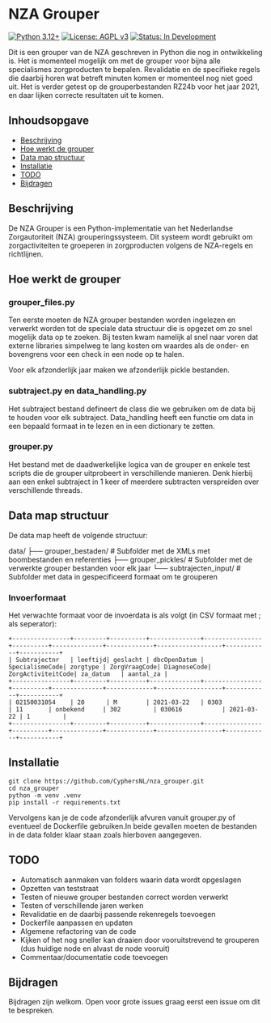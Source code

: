 # NZA Grouper

[![Python 3.12+](https://img.shields.io/badge/python-3.12+-blue.svg)](https://www.python.org/downloads/release/python-3120/)
[![License: AGPL v3](https://img.shields.io/badge/License-AGPL%20v3-blue.svg)](https://www.gnu.org/licenses/agpl-3.0)
[![Status: In Development](https://img.shields.io/badge/Status-In%20Development-orange.svg)]()

Dit is een grouper van de NZA geschreven in Python die nog in ontwikkeling is. Het is momenteel mogelijk om met de grouper voor bijna alle specialismes zorgproducten te bepalen. Revalidatie en de specifieke regels die daarbij horen wat betreft minuten komen er momenteel nog niet goed uit. Het is verder getest op de grouperbestanden RZ24b voor het jaar 2021, en daar lijken correcte resultaten uit te komen.

## Inhoudsopgave
- [Beschrijving](#beschrijving)
- [Hoe werkt de grouper](#hoe-werkt-de-grouper)
- [Data map structuur](#Data-map-structuur)
- [Installatie](#installatie)
- [TODO](#todo)
- [Bijdragen](#bijdragen)

## Beschrijving
De NZA Grouper is een Python-implementatie van het Nederlandse Zorgautoriteit (NZA) grouperingssysteem. Dit systeem wordt gebruikt om zorgactiviteiten te groeperen in zorgproducten volgens de NZA-regels en richtlijnen.

## Hoe werkt de grouper

### grouper_files.py
Ten eerste moeten de NZA grouper bestanden worden ingelezen en verwerkt worden tot de speciale data structuur die is opgezet om zo snel mogelijk data op te zoeken. Bij testen kwam namelijk al snel naar voren dat externe libraries simpelweg te lang kosten om waardes als de onder- en bovengrens voor een check in een node op te halen.

Voor elk afzonderlijk jaar maken we afzonderlijk pickle bestanden.

### subtraject.py en data_handling.py
Het subtraject bestand defineert de class die we gebruiken om de data bij te houden voor elk subtraject. Data_handling heeft een functie om data in een bepaald formaat in te lezen en in een dictionary te zetten.

### grouper.py
Het bestand met de daadwerkelijke logica van de grouper en enkele test scripts die de grouper uitprobeert in verschillende manieren. Denk hierbij aan een enkel subtraject in 1 keer of meerdere subtracten verspreiden over verschillende threads.

## Data map structuur
De data map heeft de volgende structuur:

data/
├── grouper_bestaden/    # Subfolder met de XMLs met boombestanden en referenties
├── grouper_pickles/     # Subfolder met de verwerkte grouper bestanden voor elk jaar
└── subtrajecten_input/  # Subfolder met data in gespecificeerd formaat om te grouperen

### Invoerformaat
Het verwachte formaat voor de invoerdata is als volgt (in CSV formaat met ; als seperator):
``` CSV
+----------------+---------+----------+--------------+----------------+----------+--------------+-------------+------------------+------------+-----------+
| Subtrajectnr   | leeftijd| geslacht | dbcOpenDatum | SpecialismeCode| zorgtype | ZorgVraagCode| DiagnoseCode| ZorgActiviteitCode| za_datum   | aantal_za |
+----------------+---------+----------+--------------+----------------+----------+--------------+-------------+------------------+------------+-----------+
| 02150031054    | 20      | M        | 2021-03-22   | 0303           | 11       | onbekend     | 302         | 030616           | 2021-03-22 | 1         |
+----------------+---------+----------+--------------+----------------+----------+--------------+-------------+------------------+------------+-----------+
```

## Installatie
```
git clone https://github.com/CyphersNL/nza_grouper.git
cd nza_grouper
python -m venv .venv
pip install -r requirements.txt
```

Vervolgens kan je de code afzonderlijk afvuren vanuit grouper.py of eventueel de Dockerfile gebruiken.In beide gevallen moeten de bestanden in de data folder klaar staan zoals hierboven aangegeven.

## TODO
- Automatisch aanmaken van folders waarin data wordt opgeslagen
- Opzetten van teststraat
- Testen of nieuwe grouper bestanden correct worden verwerkt
- Testen of verschillende jaren werken
- Revalidatie en de daarbij passende rekenregels toevoegen
- Dockerfile aanpassen en updaten
- Algemene refactoring van de code
- Kijken of het nog sneller kan draaien door vooruitstrevend te grouperen (dus huidige node en alvast de node vooruit)
- Commentaar/documentatie code toevoegen

## Bijdragen
Bijdragen zijn welkom. Open voor grote issues graag eerst een issue om dit te bespreken.